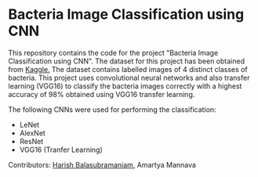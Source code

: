 # Bacteria Image Classification using CNN
This repository contains the code for the project "Bacteria Image Classification using CNN". The dataset for this project has been obtained from [Kaggle.](https://www.kaggle.com/competitions/bacteria-classification-at-the-genus-level/data) The dataset contains labelled images of 4 distinct classes of bacteria. This project uses convolutional neural networks and also transfer learning (VGG16) to classify the bacteria images correctly with a highest accuracy of 98% obtained using VGG16 transfer learning.

The following CNNs were used for performing the classification:
- LeNet
- AlexNet
- ResNet
- VGG16 (Tranfer Learning)

Contributors: [Harish Balasubramaniam](https://github.com/harishb1407), Amartya Mannava
